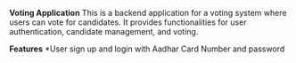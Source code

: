 **Voting Application**
This is a backend application for a voting system where users can vote for candidates. It provides functionalities for user authentication, candidate management, and voting.

**Features**
*User sign up and login with Aadhar Card Number and password



